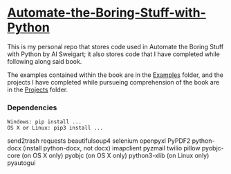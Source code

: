 # [Automate-the-Boring-Stuff-with-Python](https://automatetheboringstuff.com)
This is my personal repo that stores code used in Automate the Boring Stuff with Python by Al Sweigart; it also stores code that I have completed while following along said book. 

The examples contained within the book are in the [Examples](https://github.com/lprescott/Automate-the-Boring-Stuff-with-Python/edit/master/Examples/) folder, and the projects I have completed while pursueing comprehension of the book are in the [Projects](https://github.com/lprescott/Automate-the-Boring-Stuff-with-Python/edit/master/Projects/) folder.

### Dependencies
    Windows: pip install ...
    OS X or Linux: pip3 install ...
send2trash
requests
beautifulsoup4
selenium
openpyxl
PyPDF2
python-docx (install python-docx, not docx)
imapclient
pyzmail
twilio
pillow
pyobjc-core (on OS X only)
pyobjc (on OS X only)
python3-xlib (on Linux only)
pyautogui

